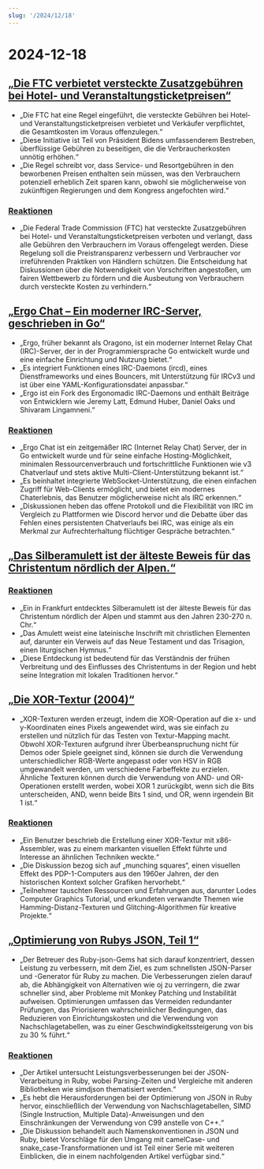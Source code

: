 ```yaml
---
slug: '/2024/12/18'
---
```


# 2024-12-18

## [„Die FTC verbietet versteckte Zusatzgebühren bei Hotel- und Veranstaltungsticketpreisen“](https://www.cnbc.com/2024/12/17/ftc-bans-hidden-junk-fees-in-hotel-event-ticket-prices-.html)

- „Die FTC hat eine Regel eingeführt, die versteckte Gebühren bei Hotel- und Veranstaltungsticketpreisen verbietet und Verkäufer verpflichtet, die Gesamtkosten im Voraus offenzulegen.“
- „Diese Initiative ist Teil von Präsident Bidens umfassenderem Bestreben, überflüssige Gebühren zu beseitigen, die die Verbraucherkosten unnötig erhöhen.“
- „Die Regel schreibt vor, dass Service- und Resortgebühren in den beworbenen Preisen enthalten sein müssen, was den Verbrauchern potenziell erheblich Zeit sparen kann, obwohl sie möglicherweise von zukünftigen Regierungen und dem Kongress angefochten wird.“

### [Reaktionen](https://news.ycombinator.com/item?id=42445037)

- „Die Federal Trade Commission (FTC) hat versteckte Zusatzgebühren bei Hotel- und Veranstaltungsticketpreisen verboten und verlangt, dass alle Gebühren den Verbrauchern im Voraus offengelegt werden. Diese Regelung soll die Preistransparenz verbessern und Verbraucher vor irreführenden Praktiken von Händlern schützen. Die Entscheidung hat Diskussionen über die Notwendigkeit von Vorschriften angestoßen, um fairen Wettbewerb zu fördern und die Ausbeutung von Verbrauchern durch versteckte Kosten zu verhindern.“

## [„Ergo Chat – Ein moderner IRC-Server, geschrieben in Go“](https://github.com/ergochat/ergo)

- „Ergo, früher bekannt als Oragono, ist ein moderner Internet Relay Chat (IRC)-Server, der in der Programmiersprache Go entwickelt wurde und eine einfache Einrichtung und Nutzung bietet.“
- „Es integriert Funktionen eines IRC-Daemons (ircd), eines Dienstframeworks und eines Bouncers, mit Unterstützung für IRCv3 und ist über eine YAML-Konfigurationsdatei anpassbar.“
- „Ergo ist ein Fork des Ergonomadic IRC-Daemons und enthält Beiträge von Entwicklern wie Jeremy Latt, Edmund Huber, Daniel Oaks und Shivaram Lingamneni.“

### [Reaktionen](https://news.ycombinator.com/item?id=42447071)

- „Ergo Chat ist ein zeitgemäßer IRC (Internet Relay Chat) Server, der in Go entwickelt wurde und für seine einfache Hosting-Möglichkeit, minimalen Ressourcenverbrauch und fortschrittliche Funktionen wie v3 Chatverlauf und stets aktive Multi-Client-Unterstützung bekannt ist.“
- „Es beinhaltet integrierte WebSocket-Unterstützung, die einen einfachen Zugriff für Web-Clients ermöglicht, und bietet ein modernes Chaterlebnis, das Benutzer möglicherweise nicht als IRC erkennen.“
- „Diskussionen heben das offene Protokoll und die Flexibilität von IRC im Vergleich zu Plattformen wie Discord hervor und die Debatte über das Fehlen eines persistenten Chatverlaufs bei IRC, was einige als ein Merkmal zur Aufrechterhaltung flüchtiger Gespräche betrachten.“

## [„Das Silberamulett ist der älteste Beweis für das Christentum nördlich der Alpen.“](https://archaeologymag.com/2024/12/oldest-evidence-of-christianity-north-of-the-alps/)

### [Reaktionen](https://news.ycombinator.com/item?id=42448939)

- „Ein in Frankfurt entdecktes Silberamulett ist der älteste Beweis für das Christentum nördlich der Alpen und stammt aus den Jahren 230-270 n. Chr.“
- „Das Amulett weist eine lateinische Inschrift mit christlichen Elementen auf, darunter ein Verweis auf das Neue Testament und das Trisagion, einen liturgischen Hymnus.“
- „Diese Entdeckung ist bedeutend für das Verständnis der frühen Verbreitung und des Einflusses des Christentums in der Region und hebt seine Integration mit lokalen Traditionen hervor.“

## [„Die XOR-Textur (2004)“](https://lodev.org/cgtutor/xortexture.html)

- „XOR-Texturen werden erzeugt, indem die XOR-Operation auf die x- und y-Koordinaten eines Pixels angewendet wird, was sie einfach zu erstellen und nützlich für das Testen von Textur-Mapping macht. Obwohl XOR-Texturen aufgrund ihrer Überbeanspruchung nicht für Demos oder Spiele geeignet sind, können sie durch die Verwendung unterschiedlicher RGB-Werte angepasst oder von HSV in RGB umgewandelt werden, um verschiedene Farbeffekte zu erzielen. Ähnliche Texturen können durch die Verwendung von AND- und OR-Operationen erstellt werden, wobei XOR 1 zurückgibt, wenn sich die Bits unterscheiden, AND, wenn beide Bits 1 sind, und OR, wenn irgendein Bit 1 ist.“

### [Reaktionen](https://news.ycombinator.com/item?id=42447053)

- „Ein Benutzer beschrieb die Erstellung einer XOR-Textur mit x86-Assembler, was zu einem markanten visuellen Effekt führte und Interesse an ähnlichen Techniken weckte.“
- „Die Diskussion bezog sich auf „munching squares“, einen visuellen Effekt des PDP-1-Computers aus den 1960er Jahren, der den historischen Kontext solcher Grafiken hervorhebt.“
- „Teilnehmer tauschten Ressourcen und Erfahrungen aus, darunter Lodes Computer Graphics Tutorial, und erkundeten verwandte Themen wie Hamming-Distanz-Texturen und Glitching-Algorithmen für kreative Projekte.“

## [„Optimierung von Rubys JSON, Teil 1“](https://byroot.github.io/ruby/json/2024/12/15/optimizing-ruby-json-part-1.html)

- „Der Betreuer des Ruby-json-Gems hat sich darauf konzentriert, dessen Leistung zu verbessern, mit dem Ziel, es zum schnellsten JSON-Parser und -Generator für Ruby zu machen. Die Verbesserungen zielen darauf ab, die Abhängigkeit von Alternativen wie oj zu verringern, die zwar schneller sind, aber Probleme mit Monkey Patching und Instabilität aufweisen. Optimierungen umfassen das Vermeiden redundanter Prüfungen, das Priorisieren wahrscheinlicher Bedingungen, das Reduzieren von Einrichtungskosten und die Verwendung von Nachschlagetabellen, was zu einer Geschwindigkeitssteigerung von bis zu 30 % führt.“

### [Reaktionen](https://news.ycombinator.com/item?id=42446846)

- „Der Artikel untersucht Leistungsverbesserungen bei der JSON-Verarbeitung in Ruby, wobei Parsing-Zeiten und Vergleiche mit anderen Bibliotheken wie simdjson thematisiert werden.“
- „Es hebt die Herausforderungen bei der Optimierung von JSON in Ruby hervor, einschließlich der Verwendung von Nachschlagetabellen, SIMD (Single Instruction, Multiple Data)-Anweisungen und den Einschränkungen der Verwendung von C99 anstelle von C++.“
- „Die Diskussion behandelt auch Namenskonventionen in JSON und Ruby, bietet Vorschläge für den Umgang mit camelCase- und snake_case-Transformationen und ist Teil einer Serie mit weiteren Einblicken, die in einem nachfolgenden Artikel verfügbar sind.“

<head>
  <meta property="og:title" content="„Die FTC verbietet versteckte Zusatzgebühren bei Hotel- und Veranstaltungsticketpreisen“" />
  <meta property="og:type" content="website" />
  <meta property="og:image" content="https://og.cho.sh/api/og/?title=%E2%80%9EDie%20FTC%20verbietet%20versteckte%20Zusatzgeb%C3%BChren%20bei%20Hotel-%20und%20Veranstaltungsticketpreisen%E2%80%9C&subheading=Mittwoch%2C%2018.%20Dezember%202024%3A%20Hacker%20News%20Zusammenfassung" />
</head>
